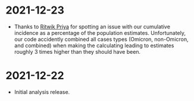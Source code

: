 # 2021-12-23

- Thanks to [Ritwik Priya](https://twitter.com/ritwik_priya) for spotting an issue with our cumulative incidence as a percentage of the population estimates. Unfortunately, our code accidently combined all cases types (Omicron, non-Omicron, and combined) when making the calculating leading to estimates roughly 3 times higher than they should have been.

# 2021-12-22

- Initial analysis release.